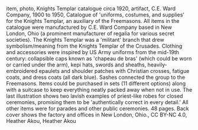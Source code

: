 item, photo, Knights Templar catalogue circa 1920, artifact, C.E. Ward Company, 1900 to 1950, Catalogue of 'uniforms, costumes, and supplies' for the Knights Templar, an auxiliary of the Freemasons.  All items in the catalogue were manufactured by C.E. Ward Company based in New London, Ohio (a prominent manufacturer of regalia for various secret societies).  The Knights Templar was a 'militant' branch that drew symbolism/meaning from the Knights Templar of the Crusades.  Clothing and accessories were inspired by US Army uniforms from the mid-19th century: collapsible caps known as 'chapeau de bras' (which could be worn or carried under the arm), kepi hats, swords and sheaths, heavily-embroidered epaulets and shoulder patches with Christian crosses, fatigue coats, and dress coats (all dark blue).  Sashes connected the group to the Freemasons.  Items could be purchased in sets (11 different options) along with a suitcase to keep everything neatly packed away when not in use.  The last illustration shows two lavish examples of priest-like robes for closed ceremonies, promising them to be 'authentically correct in every detail.'  All other items were for parades and other public ceremonies.  48 pages.  Back cover shows the factory and offices in New London, Ohio., CC BY-NC 4.0, Heather Akou, Heather Akou